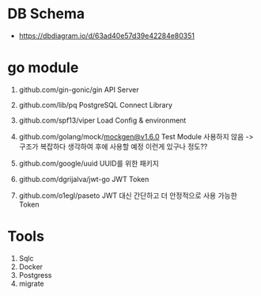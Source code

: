 # DB Schema

- https://dbdiagram.io/d/63ad40e57d39e42284e80351

# go module

1. github.com/gin-gonic/gin
   API Server

2. github.com/lib/pq
   PostgreSQL Connect Library

3. github.com/spf13/viper
   Load Config & environment

4. github.com/golang/mock/mockgen@v1.6.0
   Test Module
   사용하지 않음 -> 구조가 복잡하다 생각하여 후에 사용할 예정
   이런게 있구나 정도??

5. github.com/google/uuid
   UUID를 위한 패키지

6. github.com/dgrijalva/jwt-go
   JWT Token

7. github.com/o1egl/paseto
   JWT 대신 간단하고 더 안정적으로 사용 가능한 Token

# Tools

1. Sqlc
2. Docker
3. Postgress
4. migrate
